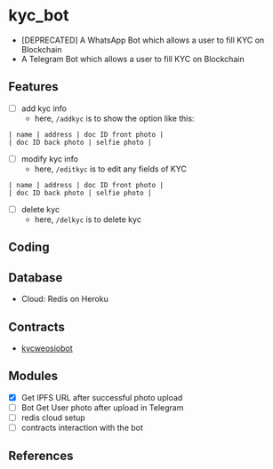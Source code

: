 # kyc_bot
* [DEPRECATED] A WhatsApp Bot which allows a user to fill KYC on Blockchain
* A Telegram Bot which allows a user to fill KYC on Blockchain

## Features
* [ ] add kyc info
	- here, `/addkyc` is to show the option like this:
```
| name | address | doc ID front photo |
| doc ID back photo | selfie photo |
```
* [ ] modify kyc info
	- here, `/editkyc` is to edit any fields of KYC
```
| name | address | doc ID front photo |
| doc ID back photo | selfie photo |
```
* [ ] delete kyc
	- here, `/delkyc` is to delete kyc 

## Coding

## Database
* Cloud: Redis on Heroku

## Contracts
* [kycweosiobot](https://github.com/abhi3700/eosio_kyc_contracts)

## Modules
* [x] Get IPFS URL after successful photo upload
* [ ] Bot Get User photo after upload in Telegram
* [ ] redis cloud setup
* [ ] contracts interaction with the bot

## References
